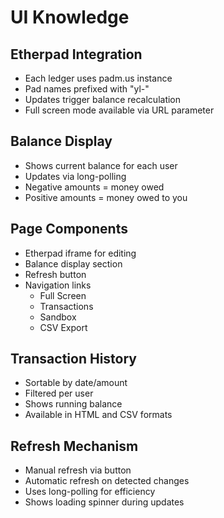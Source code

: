 # UI Knowledge

## Etherpad Integration
- Each ledger uses padm.us instance
- Pad names prefixed with "yl-"
- Updates trigger balance recalculation
- Full screen mode available via URL parameter

## Balance Display
- Shows current balance for each user
- Updates via long-polling
- Negative amounts = money owed
- Positive amounts = money owed to you

## Page Components
- Etherpad iframe for editing
- Balance display section
- Refresh button
- Navigation links
  - Full Screen
  - Transactions
  - Sandbox
  - CSV Export

## Transaction History
- Sortable by date/amount
- Filtered per user
- Shows running balance
- Available in HTML and CSV formats

## Refresh Mechanism
- Manual refresh via button
- Automatic refresh on detected changes
- Uses long-polling for efficiency
- Shows loading spinner during updates
